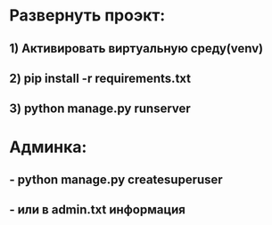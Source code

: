 # Развернуть проэкт:
## 1) Активировать виртуальную среду(venv)
## 2) pip install -r requirements.txt
## 3) python manage.py runserver
# Админка:
## - python manage.py createsuperuser 
## - или в admin.txt информация
